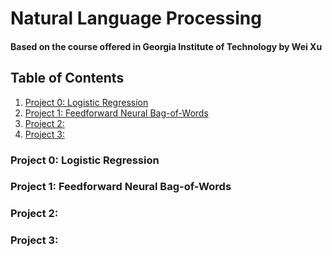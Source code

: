 # Natural Language Processing
#### Based on the course offered in Georgia Institute of Technology by Wei Xu

## Table of Contents
1. [Project 0: Logistic Regression](#project0)
2. [Project 1: Feedforward Neural Bag-of-Words](#project1)
3. [Project 2: ](#project2)
4. [Project 3: ](#project3)


### Project 0: Logistic Regression <a name="project0"></a>

### Project 1: Feedforward Neural Bag-of-Words <a name="project1"></a>

### Project 2: 

### Project 3:
